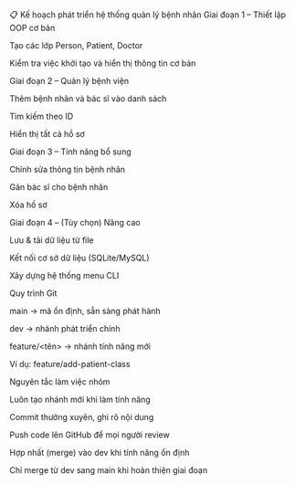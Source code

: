 📋 Kế hoạch phát triển hệ thống quản lý bệnh nhân
Giai đoạn 1 – Thiết lập OOP cơ bản

Tạo các lớp Person, Patient, Doctor

Kiểm tra việc khởi tạo và hiển thị thông tin cơ bản

Giai đoạn 2 – Quản lý bệnh viện

Thêm bệnh nhân và bác sĩ vào danh sách

Tìm kiếm theo ID

Hiển thị tất cả hồ sơ

Giai đoạn 3 – Tính năng bổ sung

Chỉnh sửa thông tin bệnh nhân

Gán bác sĩ cho bệnh nhân

Xóa hồ sơ

Giai đoạn 4 – (Tùy chọn) Nâng cao

Lưu & tải dữ liệu từ file

Kết nối cơ sở dữ liệu (SQLite/MySQL)

Xây dựng hệ thống menu CLI

Quy trình Git

main → mã ổn định, sẵn sàng phát hành

dev → nhánh phát triển chính

feature/<tên> → nhánh tính năng mới

Ví dụ: feature/add-patient-class

Nguyên tắc làm việc nhóm

Luôn tạo nhánh mới khi làm tính năng

Commit thường xuyên, ghi rõ nội dung

Push code lên GitHub để mọi người review

Hợp nhất (merge) vào dev khi tính năng ổn định

Chỉ merge từ dev sang main khi hoàn thiện giai đoạn

